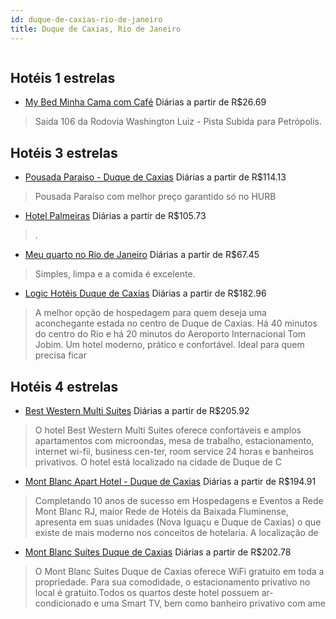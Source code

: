 ```yaml
---
id: duque-de-caxias-rio-de-janeiro
title: Duque de Caxias, Rio de Janeiro
---
```


<center><img src="https://static.hotelurbano.com/reservas/prod0/12/12856/5c0035fc190cb_pousada-paraiso.jpg" alt="" /></center>


## Hotéis 1 estrelas

-    [My Bed Minha Cama com Café](https://www.hurb.com/hoteis/duque-de-caxias/my-bed-minha-cama-com-cafe-16075?cmp=18055) Diárias a partir de R$26.69
   > Saida 106 da Rodovia Washington Luiz - Pista Subida para Petrópolis.

## Hotéis 3 estrelas

-    [Pousada Paraiso - Duque de Caxias](https://www.hurb.com/hoteis/duque-de-caxias/pousada-paraiso-12856?cmp=18055) Diárias a partir de R$114.13
   > Pousada Paraíso com melhor preço garantido só no HURB
-    [Hotel Palmeiras](https://www.hurb.com/hoteis/duque-de-caxias/hotel-palmeiras-8606?cmp=18055) Diárias a partir de R$105.73
   > .
-    [Meu quarto no Rio de Janeiro](https://www.hurb.com/hoteis/duque-de-caxias/meu-quarto-no-rio-de-janeiro-9861?cmp=18055) Diárias a partir de R$67.45
   > Simples, limpa e a comida é excelente.
-    [Logic Hotéis Duque de Caxias](https://www.hurb.com/hoteis/duque-de-caxias/logic-hoteis-duque-de-caxias-OMN-5785?cmp=18055) Diárias a partir de R$182.96
   > A melhor opção de hospedagem para quem deseja uma aconchegante estada no centro de Duque de Caxias. Há 40 minutos do centro do Rio e há 20 minutos do Aeroporto Internacional Tom Jobim. Um hotel moderno, prático e confortável. Ideal para quem precisa ficar

## Hotéis 4 estrelas

-    [Best Western Multi Suites](https://www.hurb.com/hoteis/duque-de-caxias/best-western-multi-suites-OMN-5266?cmp=18055) Diárias a partir de R$205.92
   > O hotel Best Western Multi Suites oferece confortáveis e amplos apartamentos com microondas, mesa de trabalho, estacionamento, internet wi-fii, business cen-ter, room service 24 horas e banheiros privativos. O hotel está localizado na cidade de Duque de C
-    [Mont Blanc Apart Hotel - Duque de Caxias](https://www.hurb.com/hoteis/duque-de-caxias/mont-blanc-apart-hotel-duque-de-caxias-OMN-3912?cmp=18055) Diárias a partir de R$194.91
   > Completando 10 anos de sucesso em Hospedagens e Eventos a Rede Mont Blanc RJ, maior Rede de Hotéis da Baixada Fluminense, apresenta em suas unidades (Nova Iguaçu e Duque de Caxias) o que existe de mais moderno nos conceitos de hotelaria. A localização de 
-    [Mont Blanc Suítes Duque de Caxias](https://www.hurb.com/hoteis/duque-de-caxias/mont-blanc-suites-duque-de-caxias-OMN-5716?cmp=18055) Diárias a partir de R$202.78
   > O Mont Blanc Suites Duque de Caxias oferece WiFi gratuito em toda a propriedade. Para sua comodidade, o estacionamento privativo no local é gratuito.Todos os quartos deste hotel possuem ar-condicionado e uma Smart TV, bem como banheiro privativo com ame
